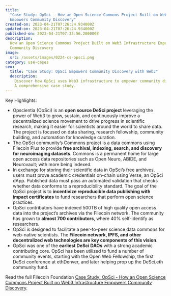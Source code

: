 ```yaml
---
title:
  "Case Study: OpSci - How an Open Science Commons Project Built on Web3 Infrastructure
  Empowers Community Discovery"
created-on: 2023-04-21T07:26:24.934000Z
updated-on: 2023-04-21T07:26:24.934000Z
published-on: 2023-04-21T07:33:56.200000Z
description:
  How an Open Science Commons Project Built on Web3 Infrastructure Empowers
  Community Discovery
image:
  src: /assets/images/0224-cs-opsci.png
category: use-cases
seo:
  title: "Case Study: OpSci Empowers Community Discovery with Web3"
  description:
    Discover how OpSci uses Web3 infrastructure to empower community discovery.
    A comprehensive case study.
---
```


Key Highlights:

- Opscientia (OpSci) is an **open source DeSci project** leveraging the power of Web3 to grow, sustain, and continuously improve a decentralized science movement to drive progress in scientific research, making it easier for scientists around the world to share data. The project is focused on data sharing, research fellowship, community building, and automation for knowledge curation.
- The OpSci community’s Commons project is a data commons using Filecoin Plus to provide **free archival, indexing, search, and discovery for neuroimaging datasets**. Commons is a permanent home for large open access data repositories such as Open Neuro, ABIDE, and Neurovault; with more being indexed.
- In exchange for storing their scientific data in OpSci’s free archives, users must prove academic credentials on-chain using Verse, an OpSci dApp. Published data must pass an automated validation that checks whether data conforms to a reproducibility standard. The goal of the OpSci project is to **incentivize reproducible data publishing with impact certificates** to fund researchers that perform open science practices.
- OpSci contributors have indexed 500TB of high quality open access data into the project’s archives via the Filecoin network. The community has grown to **almost 700 contributors**, where 40% self-identify as researchers.
- OpSci is designed to facilitate a peer-to-peer science data commons for web-native scientists. The **Filecoin network, IPFS, and other decentralized web technologies are key components of this vision**.
- OpSci was one of the **earliest DeSci DAOs** with a strong academic contributing core. OpSci has been utilized to fund a number of community events, starting with the Open Web Fellowship, the first DeSci conference at ethDenver, and later helping prop up the DeSci.eth community fund.

Read the full Filecoin Foundation [Case Study: OpSci - How an Open Science Commons Project Built on Web3 Infrastructure Empowers Community Discovery](https://fil.org/blog/case-study-opsci-how-an-open-science-commons-project-built-on-web3-infrastructure-empowers-community-discovery).
